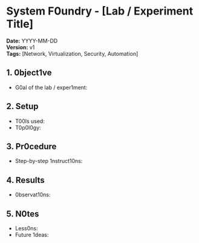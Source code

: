 # System F0undry - [Lab / Experiment Title]

**Date:** YYYY-MM-DD  
**Version:** v1  
**Tags:** [Network, Virtualization, Security, Automation]

## 1. 0bject1ve
- G0al of the lab / exper1ment:

## 2. Setup
- T00ls used:
- T0p0l0gy:

## 3. Pr0cedure
- Step-by-step 1nstruct10ns:

## 4. Results
- 0bservat10ns:

## 5. N0tes
- Less0ns:
- Future 1deas:
